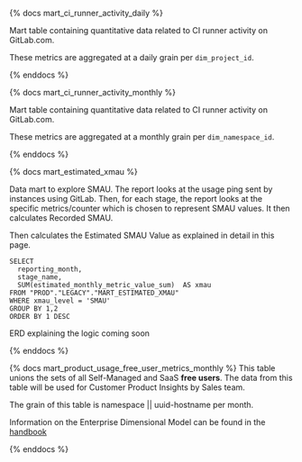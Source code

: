 {% docs mart_ci_runner_activity_daily %}

Mart table containing quantitative data related to CI runner activity on GitLab.com.

These metrics are aggregated at a daily grain per `dim_project_id`.

{% enddocs %}

{% docs mart_ci_runner_activity_monthly %}

Mart table containing quantitative data related to CI runner activity on GitLab.com.

These metrics are aggregated at a monthly grain per `dim_namespace_id`.

{% enddocs %}

{% docs mart_estimated_xmau %}

Data mart to explore SMAU. The report looks at the usage ping sent by instances using GitLab. Then, for each stage, the report looks at the specific metrics/counter which is chosen to represent SMAU values. It then calculates Recorded SMAU.

Then calculates the Estimated SMAU Value as explained in detail in this page.

```
SELECT
  reporting_month,
  stage_name,
  SUM(estimated_monthly_metric_value_sum)  AS xmau
FROM "PROD"."LEGACY"."MART_ESTIMATED_XMAU"
WHERE xmau_level = 'SMAU'
GROUP BY 1,2
ORDER BY 1 DESC
```

ERD explaining the logic coming soon

{% enddocs %}

{% docs mart_product_usage_free_user_metrics_monthly %}
This table unions the sets of all Self-Managed and SaaS **free users**. The data from this table will be used for  Customer Product Insights by Sales team.

The grain of this table is namespace || uuid-hostname per month.

Information on the Enterprise Dimensional Model can be found in the [handbook](https://about.gitlab.com/handbook/business-ops/data-team/platform/edw/)

{% enddocs %}
